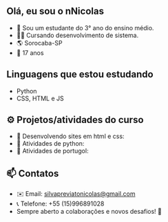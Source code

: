 ## Olá, eu sou o nNicolas
- 🏫 Sou um estudante do 3° ano do ensino médio.
- 👨‍🎓 Cursando desenvolvimento de sistema.
- 🌎 Sorocaba-SP
- 👤 17 anos
## Linguagens que estou estudando
  - Python
  - CSS, HTML e JS
## ⚙️ Projetos/atividades do curso
- 📁 Desenvolvendo sites em html e css:
- 📁 Atividades de python:
- 📁 Atividades de portugol:
## 📫 Contatos
- ✉️ Email: silvapreviatonicolas@gmail.com
- 📞 Telefone: +55 (15)996891028
- Sempre aberto a colaborações e novos desafios! 🚀
